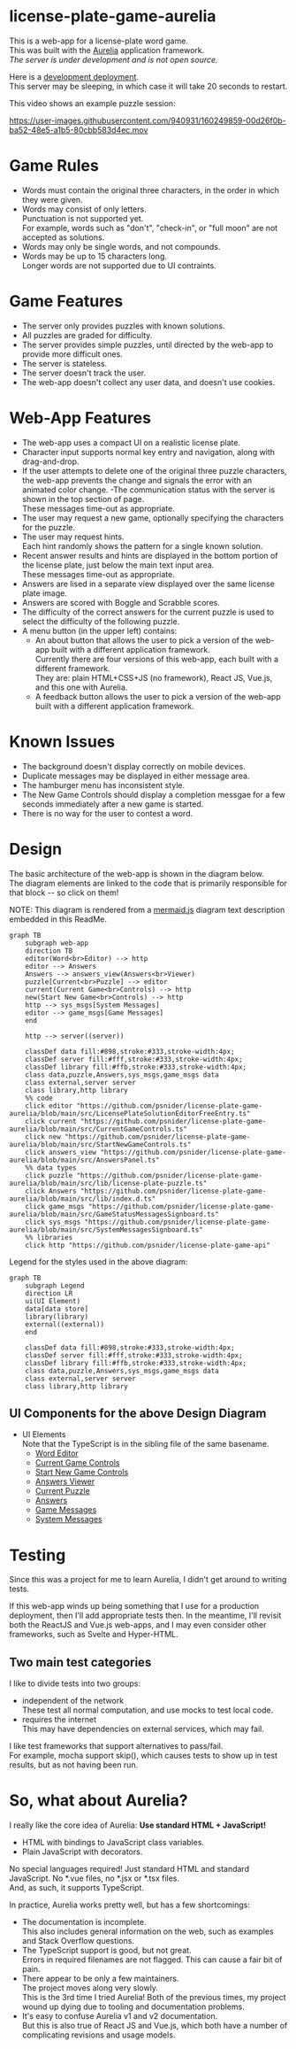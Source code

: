 # license-plate-game-aurelia

This is a web-app for a license-plate word game.  
This was built with the [Aurelia](https://aurelia.io/) application framework.  
_The server is under development and is not open source._

Here is a [development deployment](http://radiant-hamlet-54079.herokuapp.com/).  
This server may be sleeping, in which case it will take 20 seconds to restart.

This video shows an example puzzle session:

https://user-images.githubusercontent.com/940931/160249859-00d26f0b-ba52-48e5-a1b5-80cbb583d4ec.mov

# Game Rules
- Words must contain the original three characters, in the order in which they were given.  
- Words may consist of only letters.  
Punctuation is not supported yet.  
For example, words such as "don't", "check-in", or "full moon" are not accepted as solutions.
- Words may only be single words, and not compounds.
- Words may be up to 15 characters long.  
Longer words are not supported due to UI contraints.

# Game Features
- The server only provides puzzles with known solutions.
- All puzzles are graded for difficulty.
- The server provides simple puzzles, until directed by the web-app to provide more difficult ones.
- The server is stateless.
- The server doesn't track the user.
- The web-app doesn't collect any user data, and doesn't use cookies.

# Web-App Features

- The web-app uses a compact UI on a realistic license plate.
- Character input supports normal key entry and navigation, along with drag-and-drop.
- If the user attempts to delete one of the original three puzzle characters, the web-app prevents the change and signals the error with an animated color change.
-The communication status with the server is shown in the top section of page.  
These messages time-out as appropriate.
- The user may request a new game, optionally specifying the characters for the puzzle.
- The user may request hints.  
Each hint randomly shows the pattern for a single known solution.
- Recent answer results and hints are displayed in the bottom portion of the license plate, just below the main text input area.  
These messages time-out as appropriate.
- Answers are lised in a separate view displayed over the same license plate image.
- Answers are scored with Boggle and Scrabble scores.
- The difficulty of the correct answers for the current puzzle is used to select the difficulty of the following puzzle.
- A menu button (in the upper left) contains:
  - An about button that allows the user to pick a version of the web-app built with a different application framework.  
  Currently there are four versions of this web-app, each built with a different framework.  
  They are: plain HTML+CSS+JS (no framework), React JS, Vue.js, and this one with Aurelia.
  - A feedback button allows the user to pick a version of the web-app built with a different application framework.


# Known Issues

- The background doesn't display correctly on mobile devices.
- Duplicate messages may be displayed in either message area.
- The hamburger menu has inconsistent style.
- The New Game Controls should display a completion messgae for a few seconds immediately after a new game is started.
- There is no way for the user to contest a word.


# Design

The basic architecture of the web-app is shown in the diagram below.  
The diagram elements are linked to the code that is primarily responsible for that block -- so click on them!

NOTE: This diagram is rendered from a [mermaid.js](https://mermaid.live/edit#pako:eNqVk8luwjAQhl_FMpcgmRM90LSq1ELVU6tKVO2BIOTEE7BInGjsEBbx7nVsgxA9tM3Fs3z_zMTLgWaVABrTRC2R1yvy8ZQoYj_dpD7QQjrgde2jQiJkRlbqzIGQpsLoq0Jxn-LDs3P7ZDB4ICtj6kvIBR-VbgG1jwfHJbi3FxsJbRQSXcVP6wP2vaBu9vsCZuMGEZTp0u8uMnclfBtPZh6JAkpeeAkdP66UwarQ1yMq23VqOBryBu2vdGe5kN7pRamXejbdaQMleQWt-RL0_MePL21Jj3bFr8FzwayQdtygViJR1w0BN4BR5Nd-_wRkBdd6AjkR3HCSy6KIe6PbEdN2_jXEveFwGOxBK4VZxTf19u5K6msGcZ7n_xIXMkWOu7M6_bPajcz80bJw8uy0sey8bw67lMHWACpesDC3Xy6JMBNzuxecRFFGS8CSS2Hv_aHjE2pWUEJCY2sKjuvEvoej5ZraNgV_qWlssAFGeWOq6U5lJ98zE8nteyl98PgNV00iiw) diagram text description embedded in this ReadMe.


```mermaid
graph TB
    subgraph web-app
    direction TB
    editor(Word<br>Editor) --> http
    editor --> Answers
    Answers --> answers_view(Answers<br>Viewer)
    puzzle[Current<br>Puzzle] --> editor
    current(Current Game<br>Controls) --> http
    new(Start New Game<br>Controls) --> http
    http --> sys_msgs[System Messages]
    editor --> game_msgs[Game Messages]
    end

    http --> server((server))

    classDef data fill:#898,stroke:#333,stroke-width:4px;
    classDef server fill:#fff,stroke:#333,stroke-width:4px;
    classDef library fill:#ffb,stroke:#333,stroke-width:4px;
    class data,puzzle,Answers,sys_msgs,game_msgs data
    class external,server server
    class library,http library
    %% code
    click editor "https://github.com/psnider/license-plate-game-aurelia/blob/main/src/LicensePlateSolutionEditorFreeEntry.ts"
    click current "https://github.com/psnider/license-plate-game-aurelia/blob/main/src/CurrentGameControls.ts"
    click new "https://github.com/psnider/license-plate-game-aurelia/blob/main/src/StartNewGameControls.ts"
    click answers_view "https://github.com/psnider/license-plate-game-aurelia/blob/main/src/AnswersPanel.ts"
    %% data types
    click puzzle "https://github.com/psnider/license-plate-game-aurelia/blob/main/src/lib/license-plate-puzzle.ts"
    click Answers "https://github.com/psnider/license-plate-game-aurelia/blob/main/src/lib/index.d.ts"
    click game_msgs "https://github.com/psnider/license-plate-game-aurelia/blob/main/src/GameStatusMessagesSignboard.ts"
    click sys_msgs "https://github.com/psnider/license-plate-game-aurelia/blob/main/src/SystemMessagesSignboard.ts"
    %% libraries
    click http "https://github.com/psnider/license-plate-game-api"

```

Legend for the styles used in the above diagram:
```mermaid
graph TB
    subgraph Legend
    direction LR
    ui(UI Element)
    data[data store]
    library(library)
    external((external))
    end

    classDef data fill:#898,stroke:#333,stroke-width:4px;
    classDef server fill:#fff,stroke:#333,stroke-width:4px;
    classDef library fill:#ffb,stroke:#333,stroke-width:4px;
    class data,puzzle,Answers,sys_msgs,game_msgs data
    class external,server server
    class library,http library
```

## UI Components for the above Design Diagram
- UI Elements  
Note that the TypeScript is in the sibling file of the same basename. 
  - [Word Editor](./src/LicensePlateSolutionEditorFreeEntry.html)
  - [Current Game Controls](./src/CurrentGameControls.html)
  - [Start New Game Controls](./src/StartNewGameControls.html)
  - [Answers Viewer](./src/AnswersPanel.html)
  - [Current Puzzle](./src/PuzzleSummary.html)
  - [Answers](./src/AnswersTable.html)
  - [Game Messages](./src/GameStatusMessagesSignboard.html)
  - [System Messages](./src/SystemMessagesSignboard.html)


# Testing

Since this was a project for me to learn Aurelia,
I didn't get around to writing tests.

If this web-app winds up being something that I use for a production deployment, then I'll add appropriate tests then.
In the meantime, I'll revisit both the ReactJS and Vue.js web-apps, and I may even consider other frameworks, such as Svelte and Hyper-HTML.

## Two main test categories
I like to divide tests into two groups:
- independent of the network  
These test all normal computation, and use mocks to test local code.
- requires the internet  
This may have dependencies on external services, which may fail.

I like test frameworks that support alternatives to pass/fail.  
For example, mocha support skip(), which causes tests to show up in test results, but as not having been run.

# So, what about Aurelia?
I really like the core idea of Aurelia: **Use standard HTML + JavaScript!**  
- HTML with bindings to JavaScript class variables.
- Plain JavaScript with decorators.  

No special languages required!  Just standard HTML and standard JavaScript. No *.vue files, no *.jsx or *.tsx files.  
And, as such, it supports TypeScript.  

In practice, Aurelia works pretty well, but has a few shortcomings:
- The documentation is incomplete.  
This also includes general information on the web, such as examples and Stack Overflow questions.
- The TypeScript support is good, but not great.  
Errors in required filenames are not flagged.  This can cause a fair bit of pain.
- There appear to be only a few maintainers.  
The project moves along very slowly.  
This is the 3rd time I tried Aurelia!  Both of the previous times, my project wound up dying due to tooling and documentation problems.
- It's easy to confuse Aurelia v1 and v2 documentation.  
But this is also true of React JS and Vue.js, which both have a number of complicating revisions and usage models.

